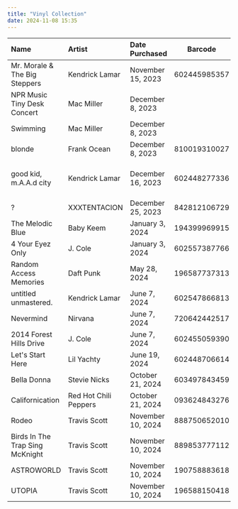 ```yaml
---
title: "Vinyl Collection"
date: 2024-11-08 15:35
---
```


| Name                            | Artist                | Date Purchased    | Barcode      | Notes                                     |
| :------------------------------ | :-------------------- | :---------------- | ------------ | ----------------------------------------- |
| Mr. Morale & The Big Steppers   | Kendrick Lamar        | November 15, 2023 | 602445985357 | Gold Metallic                             |
| NPR Music Tiny Desk Concert     | Mac Miller            | December 8, 2023  |              |                                           |
| Swimming                        | Mac Miller            | December 8, 2023  |              | 5 Year Anniversary                        |
| blonde                          | Frank Ocean           | December 8, 2023  | 810019310027 |                                           |
| good kid, m.A.A.d city          | Kendrick Lamar        | December 16, 2023 | 602448277336 | 10 Year Anniversary Alternate Black Cover |
| ?                               | XXXTENTACION          | December 25, 2023 | 842812106729 |                                           |
| The Melodic Blue                | Baby Keem             | January 3, 2024   | 194399969915 |                                           |
| 4 Your Eyez Only                | J. Cole               | January 3, 2024   | 602557387766 |                                           |
| Random Access Memories          | Daft Punk             | May 28, 2024      | 196587737313 | 10 Year Anniversary                       |
| untitled unmastered.            | Kendrick Lamar        | June 7, 2024      | 602547866813 |                                           |
| Nevermind                       | Nirvana               | June 7, 2024      | 720642442517 |                                           |
| 2014 Forest Hills Drive         | J. Cole               | June 7, 2024      | 602455059390 |                                           |
| Let's Start Here                | Lil Yachty            | June 19, 2024     | 602448706614 |                                           |
| Bella Donna                     | Stevie Nicks          | October 21, 2024  | 603497843459 | Expanded Edition                          |
| Californication                 | Red Hot Chili Peppers | October 21, 2024  | 093624843276 |                                           |
| Rodeo                           | Travis Scott          | November 10, 2024 | 888750652010 |                                           |
| Birds In The Trap Sing McKnight | Travis Scott          | November 10, 2024 | 889853777112 |                                           |
| ASTROWORLD                      | Travis Scott          | November 10, 2024 | 190758883618 |                                           |
| UTOPIA                          | Travis Scott          | November 10, 2024 | 196588150418 |                                           |
